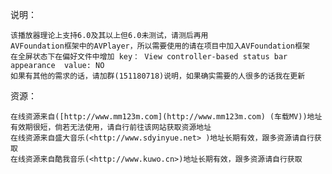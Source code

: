 说明：

    该播放器理论上支持6.0及其以上但6.0未测试，请测后再用    
    AVFoundation框架中的AVPlayer，所以需要使用的请在项目中加入AVFoundation框架
    在全屏状态下在偏好文件中增加 key： View controller-based status bar appearance  value: NO
    如果有其他的需求的话，请加群(151180718)说明，如果确实需要的人很多的话我在更新

资源：

    在线资源来自([http://www.mm123m.com](http://www.mm123m.com) (车载MV))地址有效期很短，倘若无法使用，请自行前往该网站获取资源地址
    在线资源来自盛大音乐(<http://www.sdyinyue.net> )地址长期有效，跟多资源请自行获取
    在线资源来自酷我音乐(<http://www.kuwo.cn>)地址长期有效，跟多资源请自行获取
